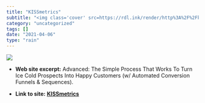 ```yaml
---
title: "KISSmetrics"
subtitle: "<img class='cover' src=https://rdl.ink/render/http%3A%2F%2Fkissmetrics.com>"
category: "uncategorized"
tags: []
date: "2021-04-06"
type: "rain"
---
```

<img class="cover" src=https://rdl.ink/render/http%3A%2F%2Fkissmetrics.com>



* **Web site excerpt:** Advanced: The Simple Process That Works To Turn Ice Cold Prospects Into Happy Customers (w/ Automated Conversion Funnels & Sequences).

* **Link to site:** **[KISSmetrics](http://kissmetrics.com)**